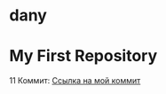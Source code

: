 # dany
# My First Repository
11
Коммит: [Ссылка на мой коммит](https://github.com/dany-fops-28/dany/commit/759e3085150d2396e8a18da370f51e75867b52f3)
